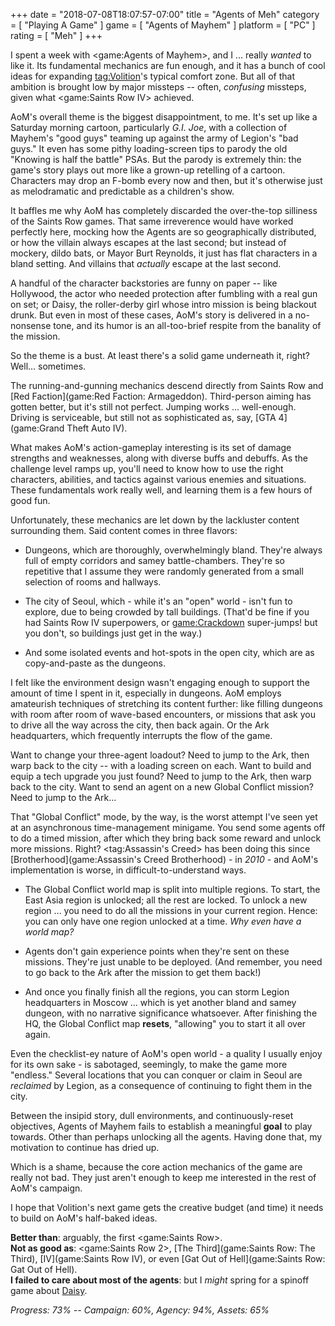 +++
date = "2018-07-08T18:07:57-07:00"
title = "Agents of Meh"
category = [ "Playing A Game" ]
game = [ "Agents of Mayhem" ]
platform = [ "PC" ]
rating = [ "Meh" ]
+++

I spent a week with <game:Agents of Mayhem>, and I ... really <i>wanted</i> to like it.  Its fundamental mechanics are fun enough, and it has a bunch of cool ideas for expanding <tag:Volition>'s typical comfort zone.  But all of that ambition is brought low by major missteps -- often, <i>confusing</i> missteps, given what <game:Saints Row IV> achieved.

AoM's overall theme is the biggest disappointment, to me.  It's set up like a Saturday morning cartoon, particularly <i>G.I. Joe</i>, with a collection of Mayhem's "good guys" teaming up against the army of Legion's "bad guys."  It even has some pithy loading-screen tips to parody the old "Knowing is half the battle" PSAs.  But the parody is extremely thin: the game's story plays out more like a grown-up retelling of a cartoon.  Characters may drop an F-bomb every now and then, but it's otherwise just as melodramatic and predictable as a children's show.

It baffles me why AoM has completely discarded the over-the-top silliness of the Saints Row games.  That same irreverence would have worked perfectly here, mocking how the Agents are so geographically distributed, or how the villain always escapes at the last second; but instead of mockery, dildo bats, or Mayor Burt Reynolds, it just has flat characters in a bland setting.  And villains that <i>actually</i> escape at the last second.

A handful of the character backstories are funny on paper -- like Hollywood, the actor who needed protection after fumbling with a real gun on set; or Daisy, the roller-derby girl whose intro mission is being blackout drunk.  But even in most of these cases, AoM's story is delivered in a no-nonsense tone, and its humor is an all-too-brief respite from the banality of the mission.

So the theme is a bust.  At least there's a solid game underneath it, right?  Well... sometimes.

The running-and-gunning mechanics descend directly from Saints Row and [Red Faction](game:Red Faction: Armageddon).  Third-person aiming has gotten better, but it's still not perfect.  Jumping works ... well-enough.  Driving is serviceable, but still not as sophisticated as, say, [GTA 4](game:Grand Theft Auto IV).

What makes AoM's action-gameplay interesting is its set of damage strengths and weaknesses, along with diverse buffs and debuffs.  As the challenge level ramps up, you'll need to know how to use the right characters, abilities, and tactics against various enemies and situations.  These fundamentals work really well, and learning them is a few hours of good fun.

Unfortunately, these mechanics are let down by the lackluster content surrounding them.  Said content comes in three flavors:

* Dungeons, which are thoroughly, overwhelmingly bland.  They're always full of empty corridors and samey battle-chambers.  They're so repetitive that I assume they were randomly generated from a small selection of rooms and hallways.

* The city of Seoul, which - while it's an "open" world - isn't fun to explore, due to being crowded by tall buildings.  (That'd be fine if you had Saints Row IV superpowers, or <game:Crackdown> super-jumps! but you don't, so buildings just get in the way.)

* And some isolated events and hot-spots in the open city, which are as copy-and-paste as the dungeons.

I felt like the environment design wasn't engaging enough to support the amount of time I spent in it, especially in dungeons.  AoM employs amateurish techniques of stretching its content further: like filling dungeons with room after room of wave-based encounters, or missions that ask you to drive all the way across the city, then back again.  Or the Ark headquarters, which frequently interrupts the flow of the game.

Want to change your three-agent loadout?  Need to jump to the Ark, then warp back to the city -- with a loading screen on each.  Want to build and equip a tech upgrade you just found?  Need to jump to the Ark, then warp back to the city.  Want to send an agent on a new Global Conflict mission?  Need to jump to the Ark...

That "Global Conflict" mode, by the way, is the worst attempt I've seen yet at an asynchronous time-management minigame.  You send some agents off to do a timed mission, after which they bring back some reward and unlock more missions.  Right?  <tag:Assassin's Creed> has been doing this since [Brotherhood](game:Assassin's Creed Brotherhood) - in <i>2010</i> - and AoM's implementation is worse, in difficult-to-understand ways.

* The Global Conflict world map is split into multiple regions.  To start, the East Asia region is unlocked; all the rest are locked.  To unlock a new region ... you need to do all the missions in your current region.  Hence: you can only have one region unlocked at a time.  <i>Why even have a world map?</i>

* Agents don't gain experience points when they're sent on these missions.  They're just unable to be deployed.  (And remember, you need to go back to the Ark after the mission to get them back!)

* And once you finally finish all the regions, you can storm Legion headquarters in Moscow ... which is yet another bland and samey dungeon, with no narrative significance whatsoever.  After finishing the HQ, the Global Conflict map <b>resets</b>, "allowing" you to start it all over again.

Even the checklist-ey nature of AoM's open world - a quality I usually enjoy for its own sake - is sabotaged, seemingly, to make the game more "endless."  Several locations that you can conquer or claim in Seoul are <i>reclaimed</i> by Legion, as a consequence of continuing to fight them in the city.

Between the insipid story, dull environments, and continuously-reset objectives, Agents of Mayhem fails to establish a meaningful <b>goal</b> to play towards.  Other than perhaps unlocking all the agents.  Having done that, my motivation to continue has dried up.

Which is a shame, because the core action mechanics of the game are really not bad.  They just aren't enough to keep me interested in the rest of AoM's campaign.

I hope that Volition's next game gets the creative budget (and time) it needs to build on AoM's half-baked ideas.

<b>Better than</b>: arguably, the first <game:Saints Row>.  
<b>Not as good as</b>: <game:Saints Row 2>, [The Third](game:Saints Row: The Third), [IV](game:Saints Row IV), or even [Gat Out of Hell](game:Saints Row: Gat Out of Hell).  
<b>I failed to care about most of the agents</b>: but I <i>might</i> spring for a spinoff game about <a href="https://www.youtube.com/watch?v=InlFd4_AsTA">Daisy</a>.

<i>Progress: 73% -- Campaign: 60%, Agency: 94%, Assets: 65%</i>
